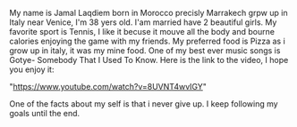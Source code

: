 My name is Jamal Laqdiem born in Morocco precisly Marrakech grpw up in Italy near Venice, I'm 38 yers old. I'am married have 2 beautiful girls.
My favorite sport is Tennis, I like it becuse it mouve all the body and bourne calories enjoying the game with my friends.
My preferred food is Pizza as i grow up in italy, it was my mine food.
One of my best ever music songs is Gotye- Somebody That I Used To Know.
Here is the link to the video, I hope you enjoy it:

"https://www.youtube.com/watch?v=8UVNT4wvIGY"

One of the facts about my self is that i never give up. I keep following my goals until the end.